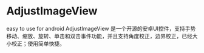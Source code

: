 # AdjustImageView
easy to use for android 
AdjustImageView 是一个开源的安卓UI控件，支持手势移动、缩放、旋转、单击和双击事件功能，并且支持角度校正，边界校正，已经大小校正；使用简单快捷。
